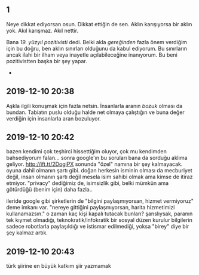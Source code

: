 
## 1 

Neye dikkat ediyorsan osun. Dikkat ettiğin de sen. Aklın karışıyorsa bir aklın yok. Akıl
karışmaz. Akıl nettir.

Bana *19. yüzyıl pozitivisti* dedi. Belki akla *gereğinden* fazla önem verdiğim için bu doğru, ben
aklın sınırları olduğunu da kabul ediyorum. Bu sınırların ancak ilahi bir ilham veya inayetle
açılabileceğine inanıyorum. Bu beni pozitivistten başka bir şey yapar. 

-
## 2019-12-10 20:38

Aşkla ilgili konuşmak için fazla netsin. İnsanlarla aranın *bozuk* olması da bundan. Tabiatın puslu
olduğu halde net olmaya çalıştığın ve buna değer verdiğin için insanlarla aran bozuluyor.

## 2019-12-10 20:42 

bazen kendimi çok teşhirci hissettiğim oluyor, çok mu kendimden bahsediyorum falan... sonra
google'ın bu soruları bana da sorduğu aklıma geliyor. http://ift.tt/2DogiPX sonunda "özel" namına
bir şey kalmayacak. oyuna dahil olmanın şartı gibi.  doğan herkesin isminin olması da mecburiyet
değil, insan olmanın şartı değil mesela isim sahibi olmak ama kimse de itiraz etmiyor.  "privacy"
dediğimiz de, isimsizlik gibi, belki mümkün ama götürdüğü (benim için) daha fazla..

ileride google gibi şirketlerin de "bilgini paylaşmıyorsan, hizmet vermiyoruz" deme imkanı var.
"nereye gittiğini paylaşmıyorsan, harita hizmetimizi kullanamazsın." o zaman kaç kişi kapalı tutacak
bunları?  şanslıysak, paranın tek kıymet olmadığı, teknokratik/infokratik bir sosyal düzen kurulur
bilgilerin sadece robotlarla paylaşıldığı ve istismar edilmediği, yoksa "birey" diye bir şey kalmaz
artık.

## 2019-12-10 20:43
türk şiirine en büyük katkım şiir yazmamak
